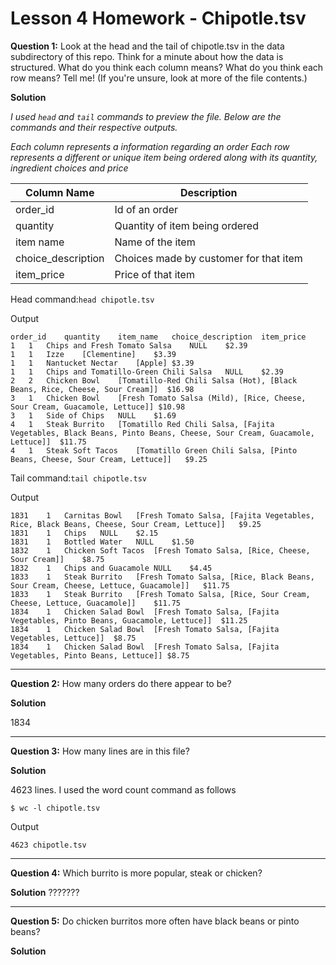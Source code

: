 # Lesson 4 Homework - Chipotle.tsv 

**Question 1:**
Look at the head and the tail of chipotle.tsv in the data subdirectory of this repo. Think for a minute about how the data is structured. What do you think each column means? What do you think each row means? Tell me! (If you're unsure, look at more of the file contents.)

**Solution**

_I used ```head``` and ```tail``` commands to preview the file. Below are the commands and their respective outputs._

_Each column represents a information regarding an order_
_Each row represents a different or unique item being ordered along with its quantity, ingredient choices and price_

|Column Name|Description|
|---|---|
order_id|Id of an order
quantity|Quantity of item being ordered
item name|Name of the item
choice_description|Choices made by customer for that item
item_price|Price of that item

Head command:```head chipotle.tsv ```

Output
```
order_id	quantity	item_name	choice_description	item_price
1	1	Chips and Fresh Tomato Salsa	NULL	$2.39 
1	1	Izze	[Clementine]	$3.39 
1	1	Nantucket Nectar	[Apple]	$3.39 
1	1	Chips and Tomatillo-Green Chili Salsa	NULL	$2.39 
2	2	Chicken Bowl	[Tomatillo-Red Chili Salsa (Hot), [Black Beans, Rice, Cheese, Sour Cream]]	$16.98 
3	1	Chicken Bowl	[Fresh Tomato Salsa (Mild), [Rice, Cheese, Sour Cream, Guacamole, Lettuce]]	$10.98 
3	1	Side of Chips	NULL	$1.69 
4	1	Steak Burrito	[Tomatillo Red Chili Salsa, [Fajita Vegetables, Black Beans, Pinto Beans, Cheese, Sour Cream, Guacamole, Lettuce]]	$11.75 
4	1	Steak Soft Tacos	[Tomatillo Green Chili Salsa, [Pinto Beans, Cheese, Sour Cream, Lettuce]]	$9.25 
```

Tail command:```tail chipotle.tsv ```

Output

```
1831	1	Carnitas Bowl	[Fresh Tomato Salsa, [Fajita Vegetables, Rice, Black Beans, Cheese, Sour Cream, Lettuce]]	$9.25 
1831	1	Chips	NULL	$2.15 
1831	1	Bottled Water	NULL	$1.50 
1832	1	Chicken Soft Tacos	[Fresh Tomato Salsa, [Rice, Cheese, Sour Cream]]	$8.75 
1832	1	Chips and Guacamole	NULL	$4.45 
1833	1	Steak Burrito	[Fresh Tomato Salsa, [Rice, Black Beans, Sour Cream, Cheese, Lettuce, Guacamole]]	$11.75 
1833	1	Steak Burrito	[Fresh Tomato Salsa, [Rice, Sour Cream, Cheese, Lettuce, Guacamole]]	$11.75 
1834	1	Chicken Salad Bowl	[Fresh Tomato Salsa, [Fajita Vegetables, Pinto Beans, Guacamole, Lettuce]]	$11.25 
1834	1	Chicken Salad Bowl	[Fresh Tomato Salsa, [Fajita Vegetables, Lettuce]]	$8.75 
1834	1	Chicken Salad Bowl	[Fresh Tomato Salsa, [Fajita Vegetables, Pinto Beans, Lettuce]]	$8.75 
```
---------

**Question 2:**
How many orders do there appear to be?

**Solution**

1834

---------

**Question 3:**
How many lines are in this file?

**Solution**

4623 lines. I used the word count command as follows

```
$ wc -l chipotle.tsv
```

Output
```
4623 chipotle.tsv
```

---------

**Question 4:**
Which burrito is more popular, steak or chicken?

**Solution**
???????

---------

**Question 5:**
Do chicken burritos more often have black beans or pinto beans?

**Solution**


